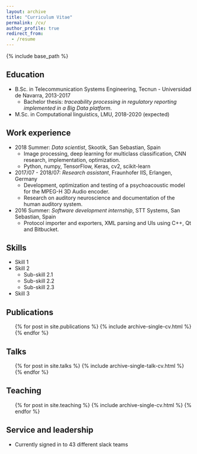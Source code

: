 ```yaml
---
layout: archive
title: "Curriculum Vitae"
permalink: /cv/
author_profile: true
redirect_from:
  - /resume
---
```


{% include base_path %}

Education
------
* B.Sc. in Telecommunication Systems Engineering, Tecnun - Universidad de Navarra, 2013-2017
  - Bachelor thesis: *traceability processing in regulatory reporting implemented in a Big Data platform*.
* M.Sc. in Computational linguistics, LMU, 2018-2020 (expected)

Work experience
------
* 2018 Summer: *Data scientist*, Skootik, San Sebastian, Spain
  - Image processing, deep learning for multiclass classification, CNN research, implementation, optimization.
  - Python, numpy, TensorFlow, Keras, cv2, scikit-learn
* 2017/07 - 2018/07: *Research assistant*, Fraunhofer IIS, Erlangen, Germany
  - Development, optimization and testing of a psychoacoustic model for the MPEG-H 3D Audio encoder.
  - Research on auditory neuroscience and documentation of the human auditory system.
* 2016 Summer: *Software development internship*, STT Systems, San Sebastian, Spain
  - Protocol importer and exporters, XML parsing and UIs using C++, Qt and Bitbucket.
  
Skills
------
* Skill 1
* Skill 2
  * Sub-skill 2.1
  * Sub-skill 2.2
  * Sub-skill 2.3
* Skill 3

Publications
------
  <ul>{% for post in site.publications %}
    {% include archive-single-cv.html %}
  {% endfor %}</ul>
  
Talks
------
  <ul>{% for post in site.talks %}
    {% include archive-single-talk-cv.html %}
  {% endfor %}</ul>
  
Teaching
------
  <ul>{% for post in site.teaching %}
    {% include archive-single-cv.html %}
  {% endfor %}</ul>
  
Service and leadership
------
* Currently signed in to 43 different slack teams
